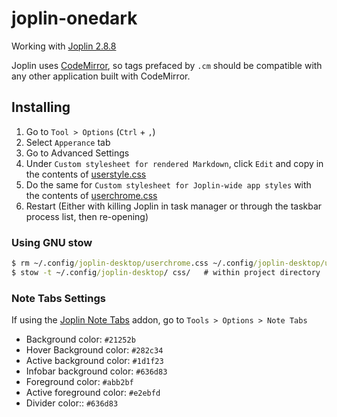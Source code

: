 # joplin-onedark

Working with [Joplin 2.8.8](https://github.com/laurent22/joplin/releases/tag/v2.8.8)

Joplin uses [CodeMirror](https://codemirror.net/), so tags prefaced by `.cm` should be compatible with any other application built with CodeMirror.

## Installing

1. Go to `Tool > Options` (`Ctrl` + `,`)
2. Select `Apperance` tab
3. Go to Advanced Settings
4. Under `Custom stylesheet for rendered Markdown`, click `Edit` and copy in the contents of [userstyle.css](userstyle.css)
5. Do the same for `Custom stylesheet for Joplin-wide app styles` with the contents of [userchrome.css](userchrome.css)
6. Restart (Either with killing Joplin in task manager or through the taskbar process list, then re-opening)

### Using GNU stow

```cmd
$ rm ~/.config/joplin-desktop/userchrome.css ~/.config/joplin-desktop/userstyle.css  # delete exising theme files
$ stow -t ~/.config/joplin-desktop/ css/   # within project directory
```


### Note Tabs Settings

If using the [Joplin Note Tabs](https://github.com/benji300/joplin-note-tabs) addon, go to `Tools > Options > Note Tabs`

* Background color: `#21252b`
* Hover Background color: `#282c34`
* Active background color: `#1d1f23`
* Infobar background color: `#636d83`
* Foreground color: `#abb2bf`
* Active foreground color: `#e2ebfd`
* Divider color:: `#636d83`

